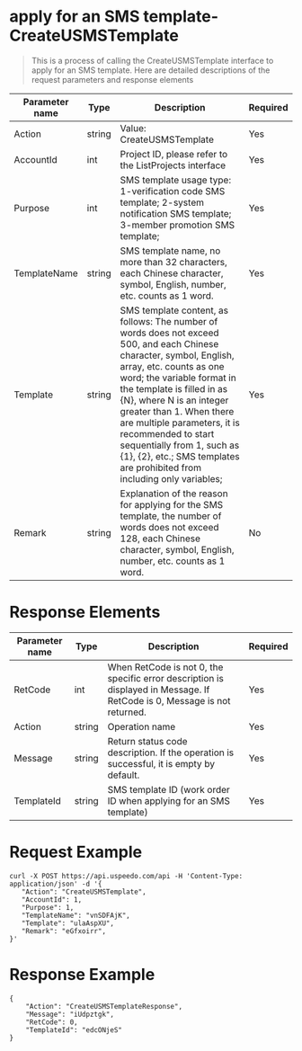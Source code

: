 # apply for an SMS template-CreateUSMSTemplate

> This is a process of calling the CreateUSMSTemplate interface to apply for an SMS template. Here are detailed descriptions of the request parameters and response elements

| Parameter name | Type | Description | Required |
| --- | --- | --- | --- |
| Action | string | Value: CreateUSMSTemplate   | Yes      |
| AccountId | int | Project ID, please refer to the ListProjects interface   | Yes      |
| Purpose | int  | SMS template usage type: 1-verification code SMS template; 2-system notification SMS template; 3-member promotion SMS template; | Yes |
| TemplateName   | string | SMS template name, no more than 32 characters, each Chinese character, symbol, English, number, etc. counts as 1 word. | Yes  |
| Template       | string | SMS template content, as follows: The number of words does not exceed 500, and each Chinese character, symbol, English, array, etc. counts as one word; the variable format in the template is filled in as {N}, where N is an integer greater than 1. When there are multiple parameters, it is recommended to start sequentially from 1, such as {1}, {2}, etc.; SMS templates are prohibited from including only variables; | Yes  |
| Remark         | string | Explanation of the reason for applying for the SMS template, the number of words does not exceed 128, each Chinese character, symbol, English, number, etc. counts as 1 word.  | No

# Response Elements
| Parameter name | Type   | Description  | Required |
| --- | --- | --- | --- |
| RetCode        | int    | When RetCode is not 0, the specific error description is displayed in Message. If RetCode is 0, Message is not returned. | Yes  |
| Action         | string | Operation name                                                                 | Yes  |
| Message        | string | Return status code description. If the operation is successful, it is empty by default.                               | Yes  |
| TemplateId     | string | SMS template ID (work order ID when applying for an SMS template)                                    | Yes  |

# Request Example
```
curl -X POST https://api.uspeedo.com/api -H 'Content-Type: application/json' -d '{
   "Action": "CreateUSMSTemplate",
   "AccountId": 1,
   "Purpose": 1,
   "TemplateName": "vnSDFAjK",
   "Template": "ulaAspXU",
   "Remark": "eGfxoirr",
}'
```

# Response Example
```
{
    "Action": "CreateUSMSTemplateResponse", 
    "Message": "iUdpztgk", 
    "RetCode": 0, 
    "TemplateId": "edcONjeS"
}
```

